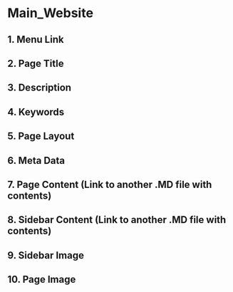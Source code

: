 # Main_Website

## 1. Menu Link

## 2. Page Title

## 3. Description

## 4. Keywords

## 5. Page Layout

## 6. Meta Data

## 7. Page Content (Link to another .MD file with contents)

## 8. Sidebar Content (Link to another .MD file with contents)

## 9. Sidebar Image

## 10. Page Image 

